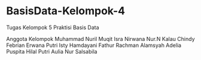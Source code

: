 # BasisData-Kelompok-4
Tugas Kelompok 5 Praktisi Basis Data

Anggota Kelompok
Muhammad Nuril Muqit
Isra Nirwana Nur.N Kalau
Chindy Febrian Erwana Putri
Isty Hamdayani
Fathur Rachman Alamsyah 
Adelia Puspita Hilal 
Putri Aulia Nur Salsabila
